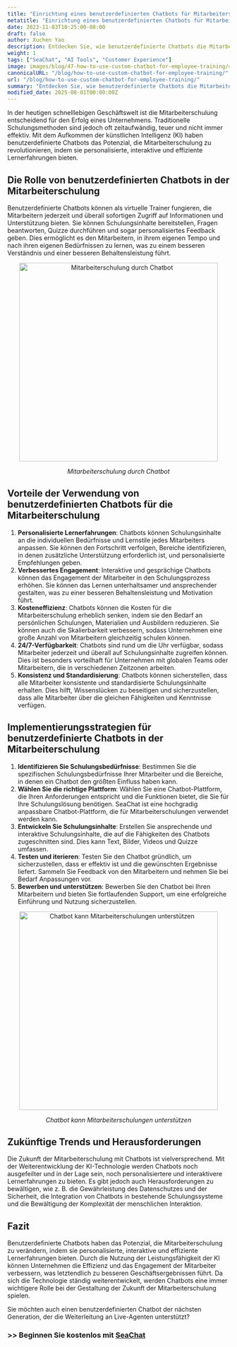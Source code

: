```yaml
---
title: "Einrichtung eines benutzerdefinierten Chatbots für Mitarbeiterschulungen"
metatitle: "Einrichtung eines benutzerdefinierten Chatbots für Mitarbeiterschulungen | SeaChat Next-Gen Serie"
date: 2023-11-03T10:25:00-08:00
draft: false
author: Xuchen Yao
description: Entdecken Sie, wie benutzerdefinierte Chatbots die Mitarbeiterschulung revolutionieren können. Dieser Artikel untersucht die Vorteile, Implementierungsstrategien und zukünftigen Trends von KI-gestützten Schulungslösungen, die die Effizienz und das Engagement der Mitarbeiter verbessern.
weight: 1
tags: ["SeaChat", "AI Tools", "Customer Experience"]
image: images/blog/47-how-to-use-custom-chatbot-for-employee-training/47-how-to-use-custom-chatbot-for-employee-training.png
canonicalURL: "/blog/how-to-use-custom-chatbot-for-employee-training/"
url: "/blog/how-to-use-custom-chatbot-for-employee-training/"
summary: "Entdecken Sie, wie benutzerdefinierte Chatbots die Mitarbeiterschulung revolutionieren können. Dieser Artikel untersucht die Vorteile, Implementierungsstrategien und zukünftigen Trends von KI-gestützten Schulungslösungen, die die Effizienz und das Engagement der Mitarbeiter verbessern."
modified_date: 2025-08-01T00:00:00Z
---
```


In der heutigen schnelllebigen Geschäftswelt ist die Mitarbeiterschulung entscheidend für den Erfolg eines Unternehmens. Traditionelle Schulungsmethoden sind jedoch oft zeitaufwändig, teuer und nicht immer effektiv. Mit dem Aufkommen der künstlichen Intelligenz (KI) haben benutzerdefinierte Chatbots das Potenzial, die Mitarbeiterschulung zu revolutionieren, indem sie personalisierte, interaktive und effiziente Lernerfahrungen bieten.

## Die Rolle von benutzerdefinierten Chatbots in der Mitarbeiterschulung
Benutzerdefinierte Chatbots können als virtuelle Trainer fungieren, die Mitarbeitern jederzeit und überall sofortigen Zugriff auf Informationen und Unterstützung bieten. Sie können Schulungsinhalte bereitstellen, Fragen beantworten, Quizze durchführen und sogar personalisiertes Feedback geben. Dies ermöglicht es den Mitarbeitern, in ihrem eigenen Tempo und nach ihren eigenen Bedürfnissen zu lernen, was zu einem besseren Verständnis und einer besseren Behaltensleistung führt.

<center>
<img height="450px" src="/images/blog/47-how-to-use-custom-chatbot-for-employee-training/1-employee-training-by-chatbot.jpeg" alt="Mitarbeiterschulung durch Chatbot"/>

*Mitarbeiterschulung durch Chatbot*
</center>

## Vorteile der Verwendung von benutzerdefinierten Chatbots für die Mitarbeiterschulung

1.  **Personalisierte Lernerfahrungen**: Chatbots können Schulungsinhalte an die individuellen Bedürfnisse und Lernstile jedes Mitarbeiters anpassen. Sie können den Fortschritt verfolgen, Bereiche identifizieren, in denen zusätzliche Unterstützung erforderlich ist, und personalisierte Empfehlungen geben.
2.  **Verbessertes Engagement**: Interaktive und gesprächige Chatbots können das Engagement der Mitarbeiter in den Schulungsprozess erhöhen. Sie können das Lernen unterhaltsamer und ansprechender gestalten, was zu einer besseren Behaltensleistung und Motivation führt.
3.  **Kosteneffizienz**: Chatbots können die Kosten für die Mitarbeiterschulung erheblich senken, indem sie den Bedarf an persönlichen Schulungen, Materialien und Ausbildern reduzieren. Sie können auch die Skalierbarkeit verbessern, sodass Unternehmen eine große Anzahl von Mitarbeitern gleichzeitig schulen können.
4.  **24/7-Verfügbarkeit**: Chatbots sind rund um die Uhr verfügbar, sodass Mitarbeiter jederzeit und überall auf Schulungsinhalte zugreifen können. Dies ist besonders vorteilhaft für Unternehmen mit globalen Teams oder Mitarbeitern, die in verschiedenen Zeitzonen arbeiten.
5.  **Konsistenz und Standardisierung**: Chatbots können sicherstellen, dass alle Mitarbeiter konsistente und standardisierte Schulungsinhalte erhalten. Dies hilft, Wissenslücken zu beseitigen und sicherzustellen, dass alle Mitarbeiter über die gleichen Fähigkeiten und Kenntnisse verfügen.

## Implementierungsstrategien für benutzerdefinierte Chatbots in der Mitarbeiterschulung

1.  **Identifizieren Sie Schulungsbedürfnisse**: Bestimmen Sie die spezifischen Schulungsbedürfnisse Ihrer Mitarbeiter und die Bereiche, in denen ein Chatbot den größten Einfluss haben kann.
2.  **Wählen Sie die richtige Plattform**: Wählen Sie eine Chatbot-Plattform, die Ihren Anforderungen entspricht und die Funktionen bietet, die Sie für Ihre Schulungslösung benötigen. SeaChat ist eine hochgradig anpassbare Chatbot-Plattform, die für Mitarbeiterschulungen verwendet werden kann.
3.  **Entwickeln Sie Schulungsinhalte**: Erstellen Sie ansprechende und interaktive Schulungsinhalte, die auf die Fähigkeiten des Chatbots zugeschnitten sind. Dies kann Text, Bilder, Videos und Quizze umfassen.
4.  **Testen und iterieren**: Testen Sie den Chatbot gründlich, um sicherzustellen, dass er effektiv ist und die gewünschten Ergebnisse liefert. Sammeln Sie Feedback von den Mitarbeitern und nehmen Sie bei Bedarf Anpassungen vor.
5.  **Bewerben und unterstützen**: Bewerben Sie den Chatbot bei Ihren Mitarbeitern und bieten Sie fortlaufenden Support, um eine erfolgreiche Einführung und Nutzung sicherzustellen.

<center>
<img height="450px" src="/images/blog/47-how-to-use-custom-chatbot-for-employee-training/2-chatbot-can-help-employee-training.jpeg" alt="Chatbot kann Mitarbeiterschulungen unterstützen"/>

*Chatbot kann Mitarbeiterschulungen unterstützen*
</center>

## Zukünftige Trends und Herausforderungen
Die Zukunft der Mitarbeiterschulung mit Chatbots ist vielversprechend. Mit der Weiterentwicklung der KI-Technologie werden Chatbots noch ausgefeilter und in der Lage sein, noch personalisiertere und interaktivere Lernerfahrungen zu bieten. Es gibt jedoch auch Herausforderungen zu bewältigen, wie z. B. die Gewährleistung des Datenschutzes und der Sicherheit, die Integration von Chatbots in bestehende Schulungssysteme und die Bewältigung der Komplexität der menschlichen Interaktion.

## Fazit
Benutzerdefinierte Chatbots haben das Potenzial, die Mitarbeiterschulung zu verändern, indem sie personalisierte, interaktive und effiziente Lernerfahrungen bieten. Durch die Nutzung der Leistungsfähigkeit der KI können Unternehmen die Effizienz und das Engagement der Mitarbeiter verbessern, was letztendlich zu besseren Geschäftsergebnissen führt. Da sich die Technologie ständig weiterentwickelt, werden Chatbots eine immer wichtigere Rolle bei der Gestaltung der Zukunft der Mitarbeiterschulung spielen.

Sie möchten auch einen benutzerdefinierten Chatbot der nächsten Generation, der die Weiterleitung an Live-Agenten unterstützt?
### >> Beginnen Sie kostenlos mit [SeaChat](https://chat.seasalt.ai/?utm_source=blog)
